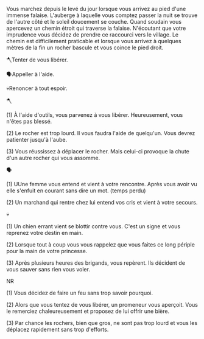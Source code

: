 Vous marchez depuis le levé du jour lorsque vous arrivez au pied d'une immense falaise. L'auberge à laquelle vous comptez passer la nuit se trouve de l'autre côté et le soleil doucement se couche. Quand soudain vous apercevez un chemin étroit qui traverse la falaise. N'écoutant que votre imprudence vous décidez de prendre ce raccourci vers le village. Le chemin est difficilement praticable et lorsque vous arrivez à quelques mètres de la fin un rocher bascule et vous coince le pied droit.

🪓Tenter de vous libérer.

🗣Appeller à l'aide.

💀Renoncer à tout espoir.


🪓

(1) À l'aide d'outils, vous parvenez à vous libérer. Heureusement, vous n'êtes pas blessé.

(2) Le rocher est trop lourd. Il vous faudra l'aide de quelqu'un. Vous devrez patienter jusqu'à l'aube.

(3) Vous réussissez à déplacer le rocher. Mais celui-ci provoque la chute d'un autre rocher qui vous assomme.


🗣

(1) UUne femme vous entend et vient à votre rencontre. Après vous avoir vu elle s'enfuit en courant sans dire un mot.
(temps perdu)

(2) Un marchand qui rentre chez lui entend vos cris et vient à votre secours.


💀

(1) Un chien errant vient se blottir contre vous. C'est un signe et vous reprenez votre destin en main.

(2) Lorsque tout à coup vous vous rappelez que vous faites ce long périple pour la main de votre princesse.

(3) Après plusieurs heures des brigands, vous repèrent. Ils décident de vous sauver sans rien vous voler.


NR

(1) Vous décidez de faire un feu sans trop savoir pourquoi.

(2) Alors que vous tentez de vous libérer, un promeneur vous aperçoit. Vous le remerciez chaleureusement et proposez de lui offrir une bière.

(3) Par chance les rochers, bien que gros, ne sont pas trop lourd et vous les déplacez rapidement sans trop d'efforts.
